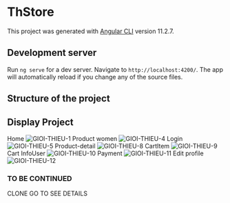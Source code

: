 # ThStore

This project was generated with [Angular CLI](https://github.com/angular/angular-cli) version 11.2.7.

## Development server

Run `ng serve` for a dev server. Navigate to `http://localhost:4200/`. The app will automatically reload if you change any of the source files.
## Structure of the project


## Display Project
Home
![GIOI-THIEU-1](https://user-images.githubusercontent.com/74825884/124379443-5662cd00-dce1-11eb-8757-ab828cf73346.PNG)
Product women
![GIOI-THIEU-4](https://user-images.githubusercontent.com/74825884/124379829-7b583f80-dce3-11eb-9fad-5a57799534d2.png)
Login
![GIOI-THIEU-5](https://user-images.githubusercontent.com/74825884/124379830-7c896c80-dce3-11eb-80d2-76864df80322.PNG)
Product-detail
![GIOI-THIEU-8](https://user-images.githubusercontent.com/74825884/124379836-81e6b700-dce3-11eb-9e4e-2127d8784d18.png)
CartItem
![GIOI-THIEU-9](https://user-images.githubusercontent.com/74825884/124379838-84491100-dce3-11eb-9bc3-0a85d8c90ed6.PNG)
Cart InfoUser
![GIOI-THIEU-10](https://user-images.githubusercontent.com/74825884/124379840-8612d480-dce3-11eb-8682-53f6a8e186a4.PNG)
Payment
![GIOI-THIEU-11](https://user-images.githubusercontent.com/74825884/124379841-87dc9800-dce3-11eb-8292-915c7b60b91f.PNG)
Edit profile 
![GIOI-THIEU-12](https://user-images.githubusercontent.com/74825884/124379842-8a3ef200-dce3-11eb-94bd-c00e725df0cd.PNG)
### TO BE CONTINUED
CLONE GO TO SEE DETAILS
